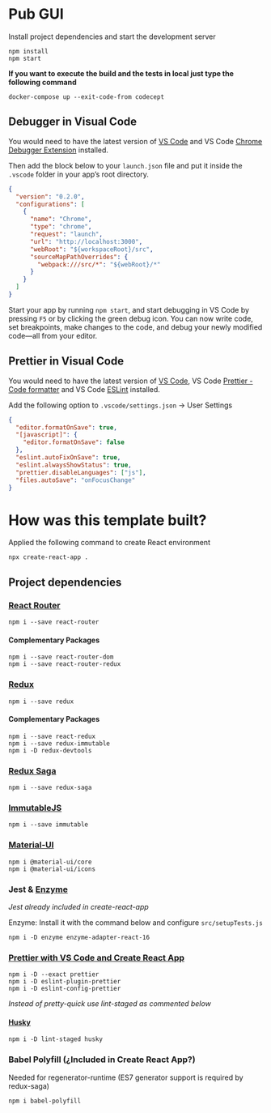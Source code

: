 # Pub GUI

Install project dependencies and start the development server

```
npm install
npm start
```

__If you want to execute the build and the tests in local just type the following command__
```
docker-compose up --exit-code-from codecept
```

## Debugger in Visual Code

You would need to have the latest version of [VS Code](https://code.visualstudio.com) and VS Code [Chrome Debugger Extension](https://marketplace.visualstudio.com/items?itemName=msjsdiag.debugger-for-chrome) installed.

Then add the block below to your `launch.json` file and put it inside the `.vscode` folder in your app’s root directory.

```json
{
  "version": "0.2.0",
  "configurations": [
    {
      "name": "Chrome",
      "type": "chrome",
      "request": "launch",
      "url": "http://localhost:3000",
      "webRoot": "${workspaceRoot}/src",
      "sourceMapPathOverrides": {
        "webpack:///src/*": "${webRoot}/*"
      }
    }
  ]
}
```

Start your app by running `npm start`, and start debugging in VS Code by pressing `F5` or by clicking the green debug icon. You can now write code, set breakpoints, make changes to the code, and debug your newly modified code—all from your editor.

## Prettier in Visual Code

You would need to have the latest version of [VS Code](https://code.visualstudio.com), VS Code [Prettier - Code formatter](https://marketplace.visualstudio.com/items?itemName=esbenp.prettier-vscode) and VS Code [ESLint](https://marketplace.visualstudio.com/items?itemName=dbaeumer.vscode-eslint) installed.

Add the following option to `.vscode/settings.json` -> User Settings

```json
{
  "editor.formatOnSave": true,
  "[javascript]": {
    "editor.formatOnSave": false
  },
  "eslint.autoFixOnSave": true,
  "eslint.alwaysShowStatus": true,
  "prettier.disableLanguages": ["js"],
  "files.autoSave": "onFocusChange"
}
```

# How was this template built?

Applied the following command to create React environment

```
npx create-react-app .
```

## Project dependencies

### [React Router](https://github.com/ReactTraining/react-router)

```
npm i --save react-router
```

#### Complementary Packages

```
npm i --save react-router-dom
npm i --save react-router-redux
```

### [Redux](https://github.com/reduxjs/redux)

```
npm i --save redux
```

#### Complementary Packages

```
npm i --save react-redux
npm i --save redux-immutable
npm i -D redux-devtools
```

### [Redux Saga](https://redux-saga.js.org/)

```
npm i --save redux-saga
```

### [ImmutableJS](https://github.com/facebook/immutable-js/)

```
npm i --save immutable
```

### [Material-UI](https://material-ui.com/getting-started/installation/)

```
npm i @material-ui/core
npm i @material-ui/icons
```

### Jest & [Enzyme](https://airbnb.io/enzyme/docs/installation/)

_Jest already included in create-react-app_

Enzyme: Install it with the command below and configure `src/setupTests.js`

```
npm i -D enzyme enzyme-adapter-react-16
```

### [Prettier with VS Code and Create React App](https://medium.com/technical-credit/using-prettier-with-vs-code-and-create-react-app-67c2449b9d08)

```
npm i -D --exact prettier
npm i -D eslint-plugin-prettier
npm i -D eslint-config-prettier
```

_Instead of pretty-quick use lint-staged as commented below_

#### [Husky](https://prettier.io/docs/en/precommit.html)

```
npm i -D lint-staged husky
```

### Babel Polyfill (¿Included in Create React App?)

Needed for regenerator-runtime (ES7 generator support is required by redux-saga)

```
npm i babel-polyfill
```
